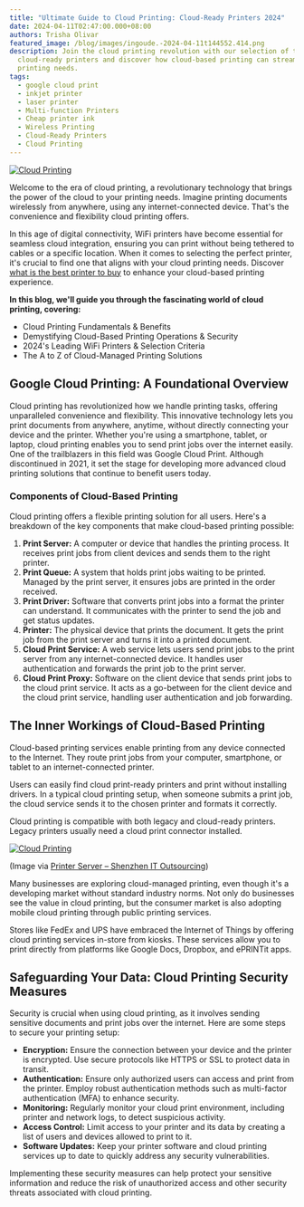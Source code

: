 ```yaml
---
title: "Ultimate Guide to Cloud Printing: Cloud-Ready Printers 2024"
date: 2024-04-11T02:47:00.000+08:00
authors: Trisha Olivar
featured_image: /blog/images/ingoude.-2024-04-11t144552.414.png
description: Join the cloud printing revolution with our selection of top 5
  cloud-ready printers and discover how cloud-based printing can streamline your
  printing needs.
tags:
  - google cloud print
  - inkjet printer
  - laser printer
  - Multi-function Printers
  - Cheap printer ink
  - Wireless Printing
  - Cloud-Ready Printers
  - Cloud Printing
---
```

[![Cloud Printing](/blog/images/ingoude.-2024-04-11t144552.414.png "Ultimate Guide to Cloud Printing")](/blog/images/ingoude.-2024-04-11t144552.414.png)

Welcome to the era of cloud printing, a revolutionary technology that brings the power of the cloud to your printing needs. Imagine printing documents wirelessly from anywhere, using any internet-connected device. That's the convenience and flexibility cloud printing offers.

In this age of digital connectivity, WiFi printers have become essential for seamless cloud integration, ensuring you can print without being tethered to cables or a specific location. When it comes to selecting the perfect printer, it's crucial to find one that aligns with your cloud printing needs. Discover [what is the best printer to buy](https://www.compandsave.com/the-best-printer-guide) to enhance your cloud-based printing experience.

**In this blog, we'll guide you through the fascinating world of cloud printing, covering:**

* Cloud Printing Fundamentals & Benefits
* Demystifying Cloud-Based Printing Operations & Security
* 2024's Leading WiFi Printers & Selection Criteria
* The A to Z of Cloud-Managed Printing Solutions

## Google Cloud Printing: A Foundational Overview

Cloud printing has revolutionized how we handle printing tasks, offering unparalleled convenience and flexibility. This innovative technology lets you print documents from anywhere, anytime, without directly connecting your device and the printer. Whether you're using a smartphone, tablet, or laptop, cloud printing enables you to send print jobs over the internet easily. One of the trailblazers in this field was Google Cloud Print. Although discontinued in 2021, it set the stage for developing more advanced cloud printing solutions that continue to benefit users today.

### Components of Cloud-Based Printing

Cloud printing offers a flexible printing solution for all users. Here's a breakdown of the key components that make cloud-based printing possible:

1. **Print Server:** A computer or device that handles the printing process. It receives print jobs from client devices and sends them to the right printer.
2. **Print Queue:** A system that holds print jobs waiting to be printed. Managed by the print server, it ensures jobs are printed in the order received.
3. **Print Driver:** Software that converts print jobs into a format the printer can understand. It communicates with the printer to send the job and get status updates.
4. **Printer:** The physical device that prints the document. It gets the print job from the print server and turns it into a printed document.
5. **Cloud Print Service:** A web service lets users send print jobs to the print server from any internet-connected device. It handles user authentication and forwards the print job to the print server.
6. **Cloud Print Proxy:** Software on the client device that sends print jobs to the cloud print service. It acts as a go-between for the client device and the cloud print service, handling user authentication and job forwarding.

## The Inner Workings of Cloud-Based Printing 

Cloud-based printing services enable printing from any device connected to the Internet. They route print jobs from your computer, smartphone, or tablet to an internet-connected printer.

Users can easily find cloud print-ready printers and print without installing drivers. In a typical cloud printing setup, when someone submits a print job, the cloud service sends it to the chosen printer and formats it correctly.

Cloud printing is compatible with both legacy and cloud-ready printers. Legacy printers usually need a cloud print connector installed.

[![Cloud Printing](/blog/images/screenshot-2024-04-11-at-2.57.38 pm.png "The Inner Workings of Cloud-Based Printing")](/blog/images/screenshot-2024-04-11-at-2.57.38 pm.png)

(Image via [Printer Server – Shenzhen IT Outsourcing](https://www.carrotit.com/2021/02/print-server-solutions/))

Many businesses are exploring cloud-managed printing, even though it's a developing market without standard industry norms. Not only do businesses see the value in cloud printing, but the consumer market is also adopting mobile cloud printing through public printing services.

Stores like FedEx and UPS have embraced the Internet of Things by offering cloud printing services in-store from kiosks. These services allow you to print directly from platforms like Google Docs, Dropbox, and ePRINTit apps.

## Safeguarding Your Data: Cloud Printing Security Measures

Security is crucial when using cloud printing, as it involves sending sensitive documents and print jobs over the internet. Here are some steps to secure your printing setup:

* **Encryption:** Ensure the connection between your device and the printer is encrypted. Use secure protocols like HTTPS or SSL to protect data in transit.
* **Authentication:** Ensure only authorized users can access and print from the printer. Employ robust authentication methods such as multi-factor authentication (MFA) to enhance security.
* **Monitoring:** Regularly monitor your cloud print environment, including printer and network logs, to detect suspicious activity.
* **Access Control:** Limit access to your printer and its data by creating a list of users and devices allowed to print to it.
* **Software Updates:** Keep your printer software and cloud printing services up to date to quickly address any security vulnerabilities.

Implementing these security measures can help protect your sensitive information and reduce the risk of unauthorized access and other security threats associated with cloud printing.
